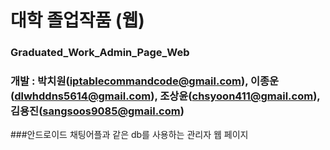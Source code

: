 # 대학 졸업작품 (웹)
### Graduated_Work_Admin_Page_Web
### 개발 : 박치원(iptablecommandcode@gmail.com), 이종운(dlwhddns5614@gmail.com), 조상윤(chsyoon411@gmail.com), 김용진(sangsoos9085@gmail.com)
###안드로이드 채팅어플과 같은 db를 사용하는 관리자 웹 페이지
